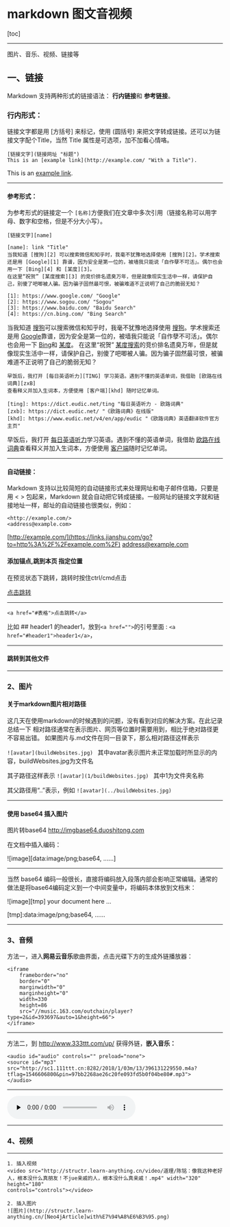 # markdown 图文音视频

[toc]

***



图片、音乐、视频、链接等

## 一、链接




Markdown 支持两种形式的链接语法： **行内链接**和 **参考链接**。

### 行内形式：

链接文字都是用 [方括号] 来标记，使用 (圆括号) 来把文字转成链接。还可以为链接文字配个Title，当然 Title 属性是可选项，加不加看心情咯。

```
[链接文字](链接网址 "标题")
This is an [example link](http://example.com/ "With a Title"). 
```

This is an [example link](https://links.jianshu.com/go?to=http%3A%2F%2Fexample.com%2F).



***

#### 参考形式：

为参考形式的链接定一个 `[名称]`方便我们在文章中多次引用（链接名称可以用字母、数字和空格，但是不分大小写）。

```
[链接文字][name]

[name]: link "Title"
当我知道 [搜狗][2] 可以搜索微信和知乎时，我毫不犹豫地选择使用 [搜狗][2]。学术搜索还是用 [Google][1] 靠谱，因为安全是第一位的，被墙我只能说「自作孽不可活」。偶尔也会用一下 [Bing][4] 和 [某度][3]。
在这里“祝贺” [某度搜索][3] 的竞价排名遗臭万年，但是就像现实生活中一样，请保护自己，别傻了吧唧被人骗。因为骗子固然最可恨，被骗难道不正说明了自己的脆弱无知？

[1]: https://www.google.com/ "Google"
[2]: https://www.sogou.com/ "Sogou"
[3]: https://www.baidu.com/ "Baidu Search"
[4]: https://cn.bing.com/ "Bing Search"
```



当我知道 [搜狗](https://links.jianshu.com/go?to=https%3A%2F%2Fwww.sogou.com%2F)可以搜索微信和知乎时，我毫不犹豫地选择使用 [搜狗](https://links.jianshu.com/go?to=https%3A%2F%2Fwww.sogou.com%2F)。学术搜索还是用 [Google](https://links.jianshu.com/go?to=https%3A%2F%2Fwww.google.com%2F)靠谱，因为安全是第一位的，被墙我只能说「自作孽不可活」。偶尔也会用一下 [Bing](https://links.jianshu.com/go?to=https%3A%2F%2Fcn.bing.com%2F)和 [某度](https://links.jianshu.com/go?to=https%3A%2F%2Fwww.baidu.com%2F)。
在这里“祝贺” [某度搜索](https://links.jianshu.com/go?to=https%3A%2F%2Fwww.baidu.com%2F)的竞价排名遗臭万年，但是就像现实生活中一样，请保护自己，别傻了吧唧被人骗。因为骗子固然最可恨，被骗难道不正说明了自己的脆弱无知？

```
早饭后，我打开 [每日英语听力][TING] 学习英语。遇到不懂的英语单词，我借助 [欧路在线词典][zxB] 
查看释义并加入生词本，方便使用 [客户端][khd] 随时记忆单词。

[ting]: https://dict.eudic.net/ting "每日英语听力 - 欧路词典"
[zxb]: https://dict.eudic.net/ "《欧路词典》在线版"
[khd]: https://www.eudic.net/v4/en/app/eudic "《欧路词典》英语翻译软件官方主页"
```

早饭后，我打开 [每日英语听力](https://links.jianshu.com/go?to=https%3A%2F%2Fdict.eudic.net%2Fting)学习英语。遇到不懂的英语单词，我借助 [欧路在线词典](https://links.jianshu.com/go?to=https%3A%2F%2Fdict.eudic.net%2F)查看释义并加入生词本，方便使用 [客户端](https://links.jianshu.com/go?to=https%3A%2F%2Fwww.eudic.net%2Fv4%2Fen%2Fapp%2Feudic)随时记忆单词。



***

#### 自动链接：

Markdown 支持以比较简短的自动链接形式来处理网址和电子邮件信箱，只要是用 < > 包起来，Markdown 就会自动把它转成链接。一般网址的链接文字就和链接地址一样，邮址的自动链接也很类似，例如：

```
<http://example.com/>
<address@example.com>
```

[http://example.com/](https://links.jianshu.com/go?to=http%3A%2F%2Fexample.com%2F)
[address@example.com](https://links.jianshu.com/go?to=mailto%3Aaddress%40example.com)



#### 添加锚点,跳到本页 指定位置 



在预览状态下跳转，跳转时按住ctrl/cmd点击

<a href="#表格">点击跳转</a>



***

`<a href="#表格">点击跳转</a>`

比如 ## header1 的header1，放到`<a href="">`的引号里面 : `<a href="#header1">header1</a>`，



***

#### 跳转到其他文件





***

### 2、图片

#### 关于markdown图片相对路径

这几天在使用markdown的时候遇到的问题，没有看到对应的解决方案。在此记录总结一下
相对路径通常在表示图片、网页等位置时需要用到，相比于绝对路径更不容易出错。 
如果图片与.md文件在同一目录下，那么相对路径这样表示

`![avatar](buildWebsites.jpg) `
其中avatar表示图片未正常加载时所显示的内容，buildWebsites.jpg为文件名

其子路径这样表示 
`![avatar](1/buildWebsites.jpg) `
其中1为文件夹名称

其父路径用“..”表示，例如 
`![avatar](../buildWebsites.jpg)`





***

#### 使用 base64 插入图片

图片转base64 http://imgbase64.duoshitong.com

在文档中插入编码：

![image][data:image/png;base64, ......]

***

当然 base64 编码一般很长，直接将编码放入段落内部会影响正常编辑。通常的做法是将base64编码定义到一个中间变量中，将编码本体放到文档末：

![image][tmp]
your document here ...

[tmp]:data:image/png;base64, ......



***

### 3、音频


方法一，进入**网易云音乐**歌曲界面，点击光碟下方的生成外链播放器：

```
<iframe
    frameborder="no"
    border="0"
    marginwidth="0"
    marginheight="0"
    width=330
    height=86
    src="//music.163.com/outchain/player?type=2&id=393697&auto=1&height=66">
</iframe>
```

***

方法二，到 http://www.333ttt.com/up/ 获得外链，**嵌入音乐：**

```
<audio id="audio" controls="" preload="none">
<source id="mp3" src="http://sc1.111ttt.cn:8282/2018/1/03m/13/396131229550.m4a?tflag=1546606800&pin=97bb2268ae26c20fe093fd5b0f04be80#.mp3">
</audio>
```



***



<audio id="audio" controls="" preload="none">
<source id="mp3" src="http://music.163.com/song?id=40257852&userid=18946869">
</audio>


***

### 4、视频



***



```
1. 插入视频
<video src="http://structr.learn-anything.cn/video/道理/陈铭：像我这种老好人，根本没什么真朋友！不jue亲戚的人，根本没什么真亲戚！.mp4" width="320" height="180"
controls="controls"></video> 

2. 插入图片
![图片](http://structr.learn-anything.cn/[Neo4jArticle]with%E7%94%A8%E6%B3%95.png)
```